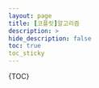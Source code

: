 ```yaml
---
layout: page
title: [코플릿]알고리즘
description: >
hide_description: false
toc: true
toc_sticky
---
```

{TOC}
